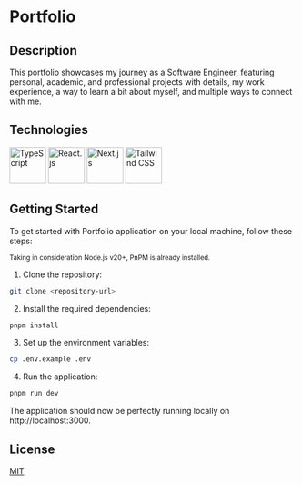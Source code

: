 # Portfolio

## Description

This portfolio showcases my journey as a Software Engineer, featuring personal, academic, and professional projects with details, my work experience, a way to learn a bit about myself, and multiple ways to connect with me.

## Technologies

[<img src="https://cdn.jsdelivr.net/gh/devicons/devicon@latest/icons/typescript/typescript-original.svg" alt="TypeScript" width="64" height="64" />](https://www.typescriptlang.org/)
[<img src="https://cdn.jsdelivr.net/gh/devicons/devicon@latest/icons/react/react-original.svg" alt="React.js" width="64" height="64" />](https://reactjs.org/)
[<img src="https://cdn.jsdelivr.net/gh/devicons/devicon@latest/icons/nextjs/nextjs-original.svg" alt="Next.js" width="64" height="64" />](https://nextjs.org/)
[<img src="https://cdn.jsdelivr.net/gh/devicons/devicon@latest/icons/tailwindcss/tailwindcss-original.svg" alt="Tailwind CSS" width="64" height="64" />](https://tailwindcss.com/)

## Getting Started

To get started with Portfolio application on your local machine, follow these steps:

<sup>Taking in consideration Node.js v20+, PnPM is already installed.</sup>

1. Clone the repository:

```bash
git clone <repository-url>
```

2. Install the required dependencies:

```bash
pnpm install
```

3. Set up the environment variables:

```bash
cp .env.example .env
```

4. Run the application:

```bash
pnpm run dev
```

The application should now be perfectly running locally on http://localhost:3000.

## License

[MIT](https://github.com/WallQ/Portfolio/blob/master/LICENSE)
